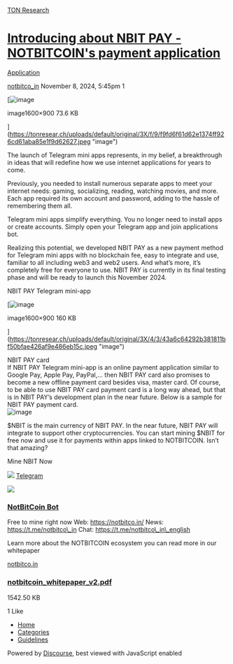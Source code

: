 [TON Research](/)

# [Introducing about NBIT PAY - NOTBITCOIN's payment application](/t/introducing-about-nbit-pay-notbitcoins-payment-application/39585)

[Application](/c/application/20) 

    

[notbitco\_in](https://tonresear.ch/u/notbitco_in)   November 8, 2024, 5:45pm  1

[![image](https://tonresear.ch/uploads/default/optimized/3X/f/9/f9fd6f61d62e1374ff926cd61aba85e1f9d62627_2_690x388.jpeg)

image1600×900 73.6 KB

](https://tonresear.ch/uploads/default/original/3X/f/9/f9fd6f61d62e1374ff926cd61aba85e1f9d62627.jpeg "image")

The launch of Telegram mini apps represents, in my belief, a breakthrough in ideas that will redefine how we use internet applications for years to come.

Previously, you needed to install numerous separate apps to meet your internet needs: gaming, socializing, reading, watching movies, and more. Each app required its own account and password, adding to the hassle of remembering them all.

Telegram mini apps simplify everything. You no longer need to install apps or create accounts. Simply open your Telegram app and join applications bot.

Realizing this potential, we developed NBIT PAY as a new payment method for Telegram mini apps with no blockchain fee, easy to integrate and use, familiar to all including web3 and web2 users. And what’s more, it’s completely free for everyone to use. NBIT PAY is currently in its final testing phase and will be ready to launch this November 2024.

NBIT PAY Telegram mini-app  

[![image](https://tonresear.ch/uploads/default/optimized/3X/4/3/43a6c64292b381811bf50bfae426af9e486eb15c_2_690x388.jpeg)

image1600×900 160 KB

](https://tonresear.ch/uploads/default/original/3X/4/3/43a6c64292b381811bf50bfae426af9e486eb15c.jpeg "image")

NBIT PAY card  
If NBIT PAY Telegram mini-app is an online payment application similar to Google Pay, Apple Pay, PayPal,… then NBIT PAY card also promises to become a new offline payment card besides visa, master card. Of course, to be able to use NBIT PAY card payment card is a long way ahead, but that is in NBIT PAY’s development plan in the near future. Below is a sample for NBIT PAY payment card.  
![image](https://tonresear.ch/uploads/default/original/3X/7/d/7d940661610db24882394528006c7ad2a667d175.png)

$NBIT is the main currency of NBIT PAY. In the near future, NBIT PAY will integrate to support other cryptocurrencies. You can start mining $NBIT for free now and use it for payments within apps linked to NOTBITCOIN. Isn’t that amazing?

Mine NBIT Now

![](https://telegram.org/img/website_icon.svg?4) [Telegram](https://t.me/notbitco_in_bot?start=34ampbl)

![](https://cdn5.cdn-telegram.org/file/P4_bTM6a_9XUUxCwmcyX0mvQTT0TERX1Z3Mu2TCUKVZGkhprLSHOseexu9MPbBKdySwAcdEYfEfNDk-pZlV4afoRTy2iTo3sfPiwVq3b_GVJqjbNSGIrRrsD-Zz8Gr-zvqhWANNQ8Uf_0AO6WB3iyDL0cEfZG5yJ16211hIoyow5FoEj-JsTxlJhluauU1xVSVxS2YfwA8nfhxOVCpzEXh2NYNxWhngcKojCjCIH_VJqjxC8iduxldtoEpNA1D9dw7GM8gvwJ3YUoXx44Q8rKCHOsS6qRV9gmdFhsrS30_roVfKg8ZtOQXwuxcqs-bDP4sKvcl1LwVS_aXSCmFAcog.jpg)

### [NotBitCoin Bot](https://t.me/notbitco_in_bot?start=34ampbl)

Free to mine right now Web: https://notbitco.in/ News: https://t.me/notbitco\_in Chat: https://t.me/notbitco\_in\_english

Learn more about the NOTBITCOIN ecosystem you can read more in our whitepaper

[notbitco.in](https://notbitco.in/notbitcoin_whitepaper_v2.pdf)

[](https://notbitco.in/notbitcoin_whitepaper_v2.pdf)

### [notbitcoin\_whitepaper\_v2.pdf](https://notbitco.in/notbitcoin_whitepaper_v2.pdf)

1542.50 KB

  1 Like

*   [Home](/)
*   [Categories](/categories)
*   [Guidelines](/guidelines)

Powered by [Discourse](https://www.discourse.org), best viewed with JavaScript enabled